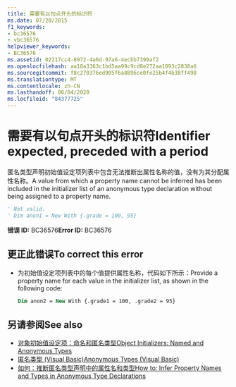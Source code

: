```yaml
---
title: 需要有以句点开头的标识符
ms.date: 07/20/2015
f1_keywords:
- bc36576
- vbc36576
helpviewer_keywords:
- BC36576
ms.assetid: 02217cc4-8972-4a6d-97a6-4ecbb7399af2
ms.openlocfilehash: aa10a3363c1bd5aa99c9cd8e272aa1093c2838a6
ms.sourcegitcommit: f8c270376ed905f6a8896ce0fe25b4f4b38ff498
ms.translationtype: MT
ms.contentlocale: zh-CN
ms.lasthandoff: 06/04/2020
ms.locfileid: "84377725"
---
```

# <a name="identifier-expected-preceded-with-a-period"></a><span data-ttu-id="bb2f0-102">需要有以句点开头的标识符</span><span class="sxs-lookup"><span data-stu-id="bb2f0-102">Identifier expected, preceded with a period</span></span>
<span data-ttu-id="bb2f0-103">匿名类型声明初始值设定项列表中包含无法推断出属性名称的值，没有为其分配属性名称。</span><span class="sxs-lookup"><span data-stu-id="bb2f0-103">A value from which a property name cannot be inferred has been included in the initializer list of an anonymous type declaration without being assigned to a property name.</span></span>  
  
```vb  
' Not valid.  
' Dim anon1 = New With {.grade = 100, 95}  
```  
  
 <span data-ttu-id="bb2f0-104">**错误 ID:** BC36576</span><span class="sxs-lookup"><span data-stu-id="bb2f0-104">**Error ID:** BC36576</span></span>  
  
## <a name="to-correct-this-error"></a><span data-ttu-id="bb2f0-105">更正此错误</span><span class="sxs-lookup"><span data-stu-id="bb2f0-105">To correct this error</span></span>  
  
- <span data-ttu-id="bb2f0-106">为初始值设定项列表中的每个值提供属性名称，代码如下所示：</span><span class="sxs-lookup"><span data-stu-id="bb2f0-106">Provide a property name for each value in the initializer list, as shown in the following code:</span></span>  
  
    ```vb  
    Dim anon2 = New With {.grade1 = 100, .grade2 = 95}  
    ```  
  
## <a name="see-also"></a><span data-ttu-id="bb2f0-107">另请参阅</span><span class="sxs-lookup"><span data-stu-id="bb2f0-107">See also</span></span>

- [<span data-ttu-id="bb2f0-108">对象初始值设定项：命名和匿名类型</span><span class="sxs-lookup"><span data-stu-id="bb2f0-108">Object Initializers: Named and Anonymous Types</span></span>](../programming-guide/language-features/objects-and-classes/object-initializers-named-and-anonymous-types.md)
- [<span data-ttu-id="bb2f0-109">匿名类型 (Visual Basic)</span><span class="sxs-lookup"><span data-stu-id="bb2f0-109">Anonymous Types (Visual Basic)</span></span>](../programming-guide/language-features/objects-and-classes/anonymous-types.md)
- [<span data-ttu-id="bb2f0-110">如何：推断匿名类型声明中的属性名和类型</span><span class="sxs-lookup"><span data-stu-id="bb2f0-110">How to: Infer Property Names and Types in Anonymous Type Declarations</span></span>](../programming-guide/language-features/objects-and-classes/how-to-infer-property-names-and-types-in-anonymous-type-declarations.md)
